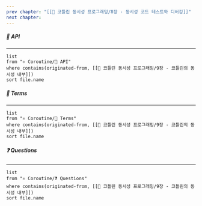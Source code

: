 ```yaml
---
prev chapter: "[[📘 코틀린 동시성 프로그래밍/8장 - 동시성 코드 테스트와 디버깅]]"
next chapter:
---
```

##### 🔗 API
---
```dataview
list
from "⚛ Coroutine/🔗 API"
where contains(originated-from, [[📘 코틀린 동시성 프로그래밍/9장 - 코틀린의 동시성 내부]])
sort file.name
```

##### 📔 Terms
---
```dataview
list
from "⚛ Coroutine/📔 Terms"
where contains(originated-from, [[📘 코틀린 동시성 프로그래밍/9장 - 코틀린의 동시성 내부]])
sort file.name
```

##### ❓ Questions
---
```dataview
list
from "⚛ Coroutine/❓ Questions"
where contains(originated-from, [[📘 코틀린 동시성 프로그래밍/9장 - 코틀린의 동시성 내부]])
sort file.name
```
